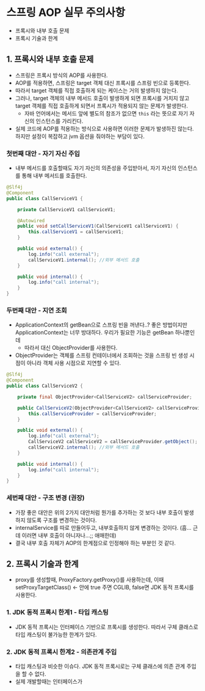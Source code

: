 # 스프링 AOP 실무 주의사항
 * 프록시와 내부 호출 문제
 * 프록시 기술과 한계


## 1. 프록시와 내부 호출 문제
 * 스프링은 프록시 방식의 AOP를 사용한다.
 * AOP를 적용하면, 스프링은 target 객체 대신 프록시를 스프링 빈으로 등록한다.
 * 따라서 target 객체를 직접 호출하게 되는 케이스는 거의 발생하지 않는다.
 * 그러나, target 객체의 내부 메서드 호출이 발생하게 되면 프록시를 거치지 않고 target 객체를 직접 호출하게 되면서 프록시가 적용되지 않는 문제가 발생한다.
    * 자바 언어에서는 메서드 앞에 별도의 참조가 없으면 `this` 라는 뜻으로 자기 자신의 인스턴스를 가리킨다.
 * 실제 코드에 AOP를 적용하는 방식으로 사용하면 이러한 문제가 발생하진 않는다. 하지만 설정이 복잡하고 jvm 옵션을 줘야하는 부담이 있다.  


### 첫번째 대안 - 자기 자신 주입
 * 내부 메서드를 호출할때도 자기 자신의 의존성을 주입받아서, 자기 자신의 인스턴스를 통해 내부 메서드를 호출한다.

```java
@Slf4j
@Component
public class CallServiceV1 {

    private CallServiceV1 callServiceV1;

    @Autowired
    public void setCallServiceV1(CallServiceV1 callServiceV1) {
        this.callServiceV1 = callServiceV1;
    }

    public void external() {
        log.info("call external");
        callServiceV1.internal(); //외부 메서드 호출
    }

    public void internal() {
        log.info("call internal");
    }
}
```


### 두번째 대안 - 지연 조회
 * ApplicationContext의 getBean으로 스프링 빈을 꺼낸다..? 좋은 방법이지만 ApplicationContext는 너무 방대하다. 우리가 필요한 기능은 getBean 하나뿐인데
    * 따라서 대신 ObjectProvider를 사용한다.
 * ObjectProvider는 객체를 스프링 컨테이너에서 조회하는 것을 스프링 빈 생성 시점이 아니라 객체 사용 시점으로 지연할 수 있다.
```java
@Slf4j
@Component
public class CallServiceV2 {

    private final ObjectProvider<CallServiceV2> callServiceProvider;

    public CallServiceV2(ObjectProvider<CallServiceV2> callServiceProvider) {
        this.callServiceProvider = callServiceProvider;
    }

    public void external() {
        log.info("call external");
        CallServiceV2 callServiceV2 = callServiceProvider.getObject();
        callServiceV2.internal(); //외부 메서드 호출
    }

    public void internal() {
        log.info("call internal");
    }
}
```

### 세번째 대안 - 구조 변경 (권장)
 * 가장 좋은 대안은 위의 2가지 대안처럼 뭔가를 추가하는 것 보다 내부 호출이 발생하지 않도록 구조를 변경하는 것이다.
 * internalService를 따로 만들어두고, 내부호출하지 않게 변경하는 것이다. (흠... 근데 이러면 내부 호출이 아니자나...;; 애매한데)
 * 결국 내부 호출 자체가 AOP의 한계점으로 인정해야 하는 부분인 것 같다.


## 2. 프록시 기술과 한계
 * proxy를 생성할때, ProxyFactory.getProxy()를 사용하는데, 이때 setProxyTargetClass() <- 안에 true 주면 CGLIB, false면 JDK 동적 프록시를 사용한다.

### 1. JDK 동적 프록시 한계1 - 타입 캐스팅
 * JDK 동적 프록시는 인터페이스 기반으로 프록시를 생성한다. 따라서 구체 클래스로 타입 캐스팅이 불가능한 한계가 있다.

### 2. JDK 동적 프록시 한계2 - 의존관계 주입
 * 타입 캐스팅과 비슷한 이슈다. JDK 동적 프록시로는 구체 클래스에 의존 관계 주입을 할 수 없다.
 * 실제 개발할때는 인터페이스가 

  
